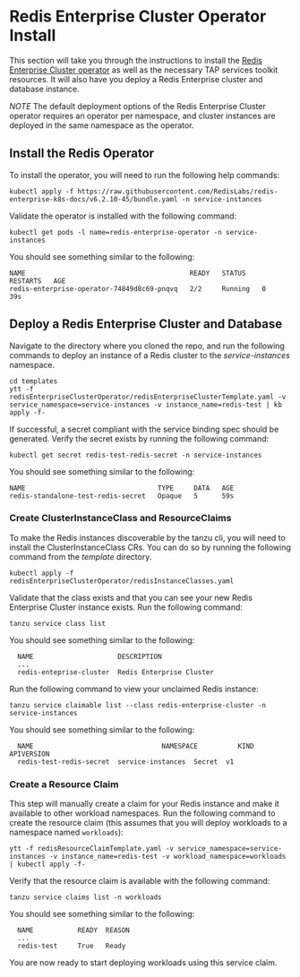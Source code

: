 # Redis Enterprise Cluster Operator Install

This section will take you through the instructions to install the [Redis Enterprise Cluster operator](https://docs.redis.com/latest/kubernetes/) as well as the necessary TAP services toolkit resources.  It will also have you deploy a Redis Enterprise cluster and database instance.

*NOTE*  The default deployment options of the Redis Enterprise Cluster operator requires an operator per namespace, and cluster instances are deployed in the same namespace as the operator.

## Install the Redis Operator

To install the operator, you will need to run the following help commands:

```
kubectl apply -f https://raw.githubusercontent.com/RedisLabs/redis-enterprise-k8s-docs/v6.2.10-45/bundle.yaml -n service-instances
```

Validate the operator is installed with the following command:

```
kubectl get pods -l name=redis-enterprise-operator -n service-instances
```

You should see something similar to the following:

```
NAME                                         READY   STATUS    RESTARTS   AGE
redis-enterprise-operator-74849d8c69-pnqvq   2/2     Running   0          39s
```

## Deploy a Redis Enterprise Cluster and Database

Navigate to the directory where you cloned the repo, and run the following commands to deploy an instance of a Redis cluster to the *service-instances* namespace.

```
cd templates
ytt -f redisEnterpriseClusterOperator/redisEnterpriseClusterTemplate.yaml -v service_namespace=service-instances -v instance_name=redis-test | kb apply -f-
```

If successful, a secret compliant with the service binding spec should be generated.  Verify the secret exists by running the following command:

```
kubectl get secret redis-test-redis-secret -n service-instances
```

You should see something similar to the following:

```
NAME                                 TYPE     DATA   AGE
redis-standalone-test-redis-secret   Opaque   5      59s 
```

### Create ClusterInstanceClass and ResourceClaims

To make the Redis instances discoverable by the tanzu cli, you will need to install the ClusterInstanceClass CRs.  You can do so by running the following command from the *template* directory.

```
kubectl apply -f redisEnterpriseClusterOperator/redisInstanceClasses.yaml
```

Validate that the class exists and that you can see your new Redis Enterprise Cluster instance exists.  Run the following command:

```
tanzu service class list
```

You should see something similar to the following:

```
  NAME                     DESCRIPTION                  
  ...           
  redis-enteprise-cluster  Redis Enterprise Cluster   
```

Run the following command to view your unclaimed Redis instance:

```
tanzu service claimable list --class redis-enterprise-cluster -n service-instances
```

You should see something similar to the following:

```
  NAME                                NAMESPACE          KIND    APIVERSION  
  redis-test-redis-secret  service-instances  Secret  v1 
```

### Create a Resource Claim

This step will manually create a claim for your Redis instance and make it available to other workload namespaces.  Run the following command to create the resource claim (this assumes that you will deploy workloads to a namespace named `workloads`):

```
ytt -f redisResourceClaimTemplate.yaml -v service_namespace=service-instances -v instance_name=redis-test -v workload_namespace=workloads | kubectl apply -f-
```

Verify that the resource claim is available with the following command:

```
tanzu service claims list -n workloads
```

You should see something similar to the following:

```
  NAME           READY  REASON            
  ...           
  redis-test     True   Ready             
```

You are now ready to start deploying workloads using this service claim.